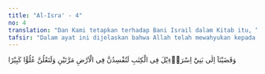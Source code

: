```yaml
---
title: "Al-Isra' - 4"
no: 4
translation: "Dan Kami tetapkan terhadap Bani Israil dalam Kitab itu, “Kamu pasti akan berbuat kerusakan di bumi ini dua kali dan pasti kamu akan menyombongkan diri dengan kesombongan yang besar.”"
tafsir: "Dalam ayat ini dijelaskan bahwa Allah telah mewahyukan kepada Musa a.s., sebagaimana termaktub dalam Kitab Taurat, bahwa Bani Israil akan membuat keonaran dua kali di bumi Palestina, sehingga Allah meng-gerakkan musuh-musuh mereka untuk membunuh, merampas, dan meng-hancurkan negeri mereka.\n\nSesudah bertobat, mereka dilepaskan Allah dari kesengsaraan ini, kerajaan mereka dikembalikan, dan dianugerahi kekayaan dan kekuatan, baik dalam bidang harta benda, maupun kekuatan dalam bidang keturunan dan pertahanan negara.\n\nAkan tetapi, mereka kembali membuat keonaran, maka Allah swt mengerahkan kembali musuh-musuh mereka untuk menghancurkannya. Ini sebagai azab di dunia, dan di akhirat kelak mereka akan mendapat azab neraka Jahanam.\n\nDi antara pembangkangan mereka ialah:\n\nPertama, tidak mengindahkan perintah Allah dan mengubah isi kitab Taurat.\n\nKedua, Kekejian mereka membunuh Zakaria dan Yahya serta usaha mereka untuk membunuh Nabi Isa a.s.\n\nMereka melakukan pembangkangan itu dengan menyombongkan diri dan menampakkan keangkuhan. Ini menunjukkan bahwa kejahatan-kejahatan yang mereka lakukan itu telah melampaui batas peri kemanusiaan.\n\nAllah lalu menjelaskan akibat yang akan menimpa mereka, karena pembangkangan yang pertama, yaitu mereka akan mengalami kehancuran pada saat hukuman yang telah dijanjikan Allah tiba sebagai balasan yang setimpal atas kejahatan-kejahatan mereka.\n\nBaik juga diterangkan di sini, bahwa Bani Israil mulai tahun 975 SM telah terbagi menjadi dua kerajaan. Pertama, kerajaan Yahudza di bagian selatan, yang terdiri atas dua suku Bani Israil, yaitu suku Yahudza dan Benyamin. Rajanya yang pertama ialah Rehoboam, putera Nabi Sulaiman. Kedua, kerajaan Israil di bagian utara yang terdiri atas 10 suku lainnya. Rajanya yang pertama bernama Jeroboam bin Nebat.\n\nPada tahun 70 SM kerajaan Israil diserang oleh raja 'Asyur yang bernama Sanharib. Raja ini dapat memasuki kota Samurra ibu kota kerajaan Israil, menawan Bani Israil, dan membawa mereka ke 'Asyur. Dengan demikian, runtuhlah kerajaan Bani Israil sesudah hidup selama 250 tahun. \n\nDisebabkan oleh keonaran Bani Israil yang tidak juga berhenti, maka Allah mengerahkan tentara Babilonia di bawah pimpinan rajanya Bukhtanashshar yang dikenal juga dengan nama Nebukadnezar. Tentara ini memperluas negerinya dengan jalan membunuh, merampas, dan merampok penduduk-penduduk negeri yang ditaklukkan. Mereka menyerang Bani Israil, membunuh para ulama dan pembesar dari kalangan mereka, merusak dan membakar kitab Taurat, dan bahkan menghancurkan kota suci mereka, Baitul Makdis (Yerusalem). \n\nItulah nasib yang diderita Bani Israil karena telah menyimpang dari bimbingan wahyu Allah, dan cenderung menuruti kehendak hawa nafsu. Bahkan mereka mengalami nasib yang lebih jelek lagi, yaitu di antara Bani Israil ada yang dibawa ke Babilonia. Tiga kali mereka ditawan oleh Nebukadnezar. Penawanan yang ketiga dan terakhir terjadi pada tahun 558 SM. Akibat dari serangan Nebukadnezar ini runtuhlah kerajaan Yahudza."
---
```


وَقَضَيْنَآ اِلٰى بَنِيْٓ اِسْرَاۤءِيْلَ فِى الْكِتٰبِ لَتُفْسِدُنَّ فِى الْاَرْضِ مَرَّتَيْنِ وَلَتَعْلُنَّ عُلُوًّا كَبِيْرًا
